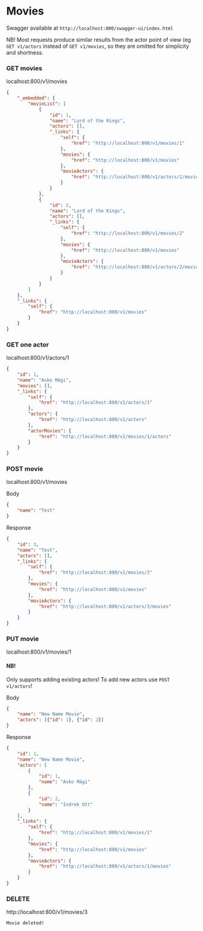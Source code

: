 # Movies

Swagger available at `http://localhost:800/swagger-ui/index.html`

NB! Most requests produce similar results from the actor point of view (eg `GET v1/actors` instead of `GET v1/movies`, so they are omitted for simplicity and shortness.

### GET movies

localhost:800/v1/movies

```json
{
    "_embedded": {
        "movieList": [
            {
                "id": 1,
                "name": "Lord of the Rings",
                "actors": [],
                "_links": {
                    "self": {
                        "href": "http://localhost:800/v1/movies/1"
                    },
                    "movies": {
                        "href": "http://localhost:800/v1/movies"
                    },
                    "movieActors": {
                        "href": "http://localhost:800/v1/actors/1/movies"
                    }
                }
            },
            {
                "id": 2,
                "name": "Lord of the Kings",
                "actors": [],
                "_links": {
                    "self": {
                        "href": "http://localhost:800/v1/movies/2"
                    },
                    "movies": {
                        "href": "http://localhost:800/v1/movies"
                    },
                    "movieActors": {
                        "href": "http://localhost:800/v1/actors/2/movies"
                    }
                }
            }
        ]
    },
    "_links": {
        "self": {
            "href": "http://localhost:800/v1/movies"
        }
    }
}
```

### GET one actor
localhost:800/v1/actors/1

```json
{
    "id": 1,
    "name": "Asko Mägi",
    "movies": [],
    "_links": {
        "self": {
            "href": "http://localhost:800/v1/actors/1"
        },
        "actors": {
            "href": "http://localhost:800/v1/actors"
        },
        "actorMovies": {
            "href": "http://localhost:800/v1/movies/1/actors"
        }
    }
}
```

### POST movie
localhost:800/v1/movies

Body
```json
{
    "name": "Test"
}
```

Response
```json
{
    "id": 3,
    "name": "Test",
    "actors": [],
    "_links": {
        "self": {
            "href": "http://localhost:800/v1/movies/3"
        },
        "movies": {
            "href": "http://localhost:800/v1/movies"
        },
        "movieActors": {
            "href": "http://localhost:800/v1/actors/3/movies"
        }
    }
}
```

### PUT movie
localhost:800/v1/movies/1

#### NB!
Only supports adding existing actors! To add new actors use `POST v1/actors`!

Body
```json
{
    "name": "New Name Movie",
    "actors": [{"id": 1}, {"id": 2}]
}
```

Response
```json
{
    "id": 1,
    "name": "New Name Movie",
    "actors": [
        {
            "id": 1,
            "name": "Asko Mägi"
        },
        {
            "id": 2,
            "name": "Indrek Ott"
        }
    ],
    "_links": {
        "self": {
            "href": "http://localhost:800/v1/movies/1"
        },
        "movies": {
            "href": "http://localhost:800/v1/movies"
        },
        "movieActors": {
            "href": "http://localhost:800/v1/actors/1/movies"
        }
    }
}
```

### DELETE
http://localhost:800/v1/movies/3

```
Movie deleted!
```

